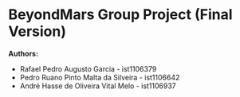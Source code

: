 # BeyondMars Group Project (Final Version)

**Authors:**
 - Rafael Pedro Augusto Garcia - ist1106379
 - Pedro Ruano Pinto Malta da Silveira - ist1106642
 - André Hasse de Oliveira Vital Melo - ist1106937
